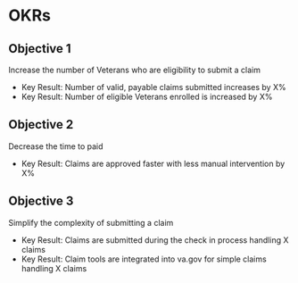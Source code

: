 # OKRs

## Objective 1

Increase the number of Veterans who are eligibility to submit a claim

- Key Result: Number of valid, payable claims submitted increases by X%
- Key Result: Number of eligible Veterans enrolled is increased by X%

## Objective 2

Decrease the time to paid 

- Key Result: Claims are approved faster with less manual intervention by X%


## Objective 3

Simplify the complexity of submitting a claim

- Key Result: Claims are submitted during the check in process handling X claims
- Key Result: Claim tools are integrated into va.gov for simple claims handling X claims
